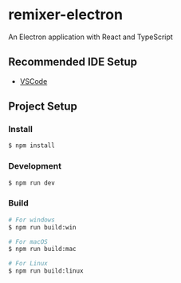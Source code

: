 # remixer-electron

An Electron application with React and TypeScript

## Recommended IDE Setup

- [VSCode](https://code.visualstudio.com/)

## Project Setup

### Install

```bash
$ npm install
```

### Development

```bash
$ npm run dev
```

### Build

```bash
# For windows
$ npm run build:win

# For macOS
$ npm run build:mac

# For Linux
$ npm run build:linux
```
